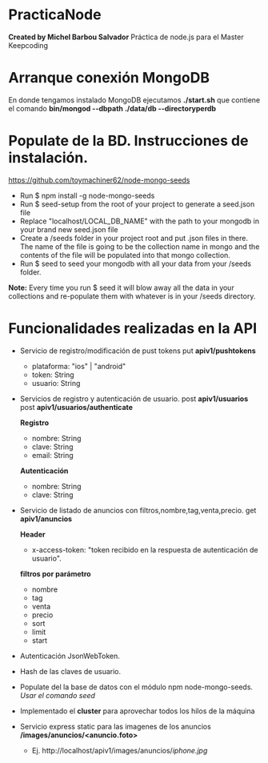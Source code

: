 # PracticaNode
**Created by Michel Barbou Salvador**
Práctica de node.js para el Master Keepcoding

# Arranque conexión MongoDB

En donde tengamos instalado MongoDB ejecutamos  **./start.sh**
que contiene el comando **bin/mongod --dbpath ./data/db --directoryperdb**

# Populate de la BD. Instrucciones de instalación.
https://github.com/toymachiner62/node-mongo-seeds

- Run $ npm install -g node-mongo-seeds
- Run $ seed-setup from the root of your project to generate a seed.json file
- Replace "localhost/LOCAL_DB_NAME" with the path to your mongodb in your brand new seed.json file
- Create a /seeds folder in your project root and put .json files in there. The name of the file is going to be the collection name in mongo and the contents of the file will be populated into that mongo collection.
- Run $ seed to seed your mongodb with all your data from your /seeds folder.

**Note:** Every time you run $ seed it will blow away all the data in your collections and re-populate them with whatever is in your /seeds directory.


# Funcionalidades realizadas en la API
- Servicio de registro/modificación de pust tokens put **apiv1/pushtokens**

    - plataforma: "ios" | "android"
    - token: String
    - usuario: String

- Servicios de registro y autenticación de usuario. post **apiv1/usuarios**  post **apiv1/usuarios/authenticate**

    **Registro**
    - nombre: String
    - clave: String
    - email: String

    **Autenticación**
    - nombre: String
    - clave: String


- Servicio de listado de anuncios con filtros,nombre,tag,venta,precio. get **apiv1/anuncios**

    **Header**
    - x-access-token: "token recibido en la respuesta de autenticación de usuario".

    **filtros por parámetro**
    - nombre
    - tag
    - venta
    - precio
    - sort
    - limit
    - start

- Autenticación JsonWebToken.
- Hash de las claves de usuario.
- Populate del la base de datos con el módulo npm node-mongo-seeds. *Usar el comando seed*
- Implementado el **cluster** para aprovechar todos los hilos de la máquina
- Servicio express static para las imagenes de los anuncios **/images/anuncios/<anuncio.foto>**

    - Ej. http://localhost/apiv1/images/anuncios/*iphone.jpg*

